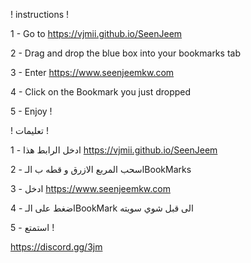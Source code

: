 ! instructions !



1 - Go to https://vjmii.github.io/SeenJeem

2 - Drag and drop the blue box into your bookmarks tab

3 - Enter https://www.seenjeemkw.com

4 - Click on the Bookmark you just dropped

5 - Enjoy !


! تعليمات !



1 - ادخل الرابط هذا https://vjmii.github.io/SeenJeem

2 - اسحب المربع الازرق و قطه ب الـBookMarks

3 - ادخل https://www.seenjeemkw.com 

4 - اضغط على الـBookMark الى قبل شوي سويته

5 - استمتع !


https://discord.gg/3jm
